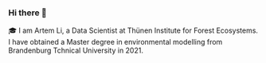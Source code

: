 ### Hi there 👋

🎓 I am Artem Li, a Data Scientist at Thünen Institute for Forest Ecosystems. I have obtained a Master degree in environmental modelling from Brandenburg Tchnical University in 2021.
